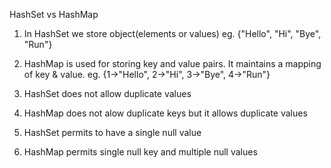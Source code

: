 HashSet vs HashMap

1) In HashSet we store object(elements or values) eg. {"Hello", "Hi", "Bye", "Run"}
1) HashMap is used for storing key and value pairs.
It maintains a mapping of key & value. eg. {1->"Hello", 2->"Hi", 3->"Bye", 4->"Run"}

2) HashSet does not allow duplicate values
2) HashMap does not alow duplicate keys but it allows duplicate values

3) HashSet permits to have a single null value
3) HashMap permits single null key and multiple null values


